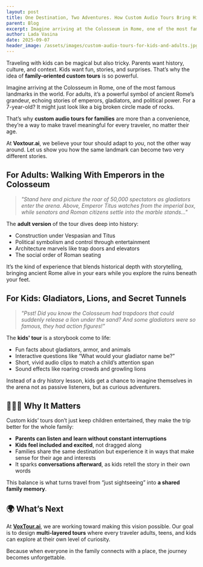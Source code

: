 ```yaml
---
layout: post
title: One Destination, Two Adventures. How Custom Audio Tours Bring History to Life for All Ages
parent: Blog
excerpt: Imagine arriving at the Colosseum in Rome, one of the most famous landmarks in the world. For adults, it’s a powerful symbol of ancient Rome’s grandeur, echoing stories of emperors, gladiators, and political power. For a 7-year-old? It might just look like a big broken circle made of rocks.
author: Lada Vasina
date: 2025-09-07
header_image: /assets/images/custom-audio-tours-for-kids-and-adults.jpg
---
```

Traveling with kids can be magical but also tricky. Parents want history, culture, and context. Kids want fun, stories, and surprises. That’s why the idea of **family-oriented custom tours** is so powerful.

Imagine arriving at the Colosseum in Rome, one of the most famous landmarks in the world. For adults, it’s a powerful symbol of ancient Rome’s grandeur, echoing stories of emperors, gladiators, and political power. For a 7-year-old? It might just look like a big broken circle made of rocks.

That’s why **custom audio tours for families** are more than a convenience, they’re a way to make travel meaningful for every traveler, no matter their age.

At **Voxtour.ai**, we believe your tour should adapt to *you*, not the other way around. Let us show you how the same landmark can become two very different stories.


## For Adults: Walking With Emperors in the Colosseum

> _"Stand here and picture the roar of 50,000 spectators as gladiators enter the arena. Above, Emperor Titus watches from the imperial box, while senators and Roman citizens settle into the marble stands..."_

The **adult version** of the tour dives deep into history:
- Construction under Vespasian and Titus
- Political symbolism and control through entertainment
- Architecture marvels like trap doors and elevators
- The social order of Roman seating

It’s the kind of experience that blends historical depth with storytelling, bringing ancient Rome alive in your ears while you explore the ruins beneath your feet.

## For Kids: Gladiators, Lions, and Secret Tunnels

> _"Psst! Did you know the Colosseum had trapdoors that could suddenly release a lion under the sand? And some gladiators were so famous, they had action figures!"_

The **kids' tour** is a storybook come to life:
- Fun facts about gladiators, armor, and animals
- Interactive questions like “What would your gladiator name be?”
- Short, vivid audio clips to match a child’s attention span
- Sound effects like roaring crowds and growling lions

Instead of a dry history lesson, kids get a chance to imagine themselves in the arena not as passive listeners, but as curious adventurers.


## 👨‍👩‍👧 Why It Matters

Custom kids’ tours don’t just keep children entertained, they make the trip better for the whole family:
- **Parents can listen and learn without constant interruptions**
- **Kids feel included and excited**, not dragged along
- Families share the same destination but experience it in ways that make sense for their age and interests
- It sparks **conversations afterward**, as kids retell the story in their own words

This balance is what turns travel from “just sightseeing” into **a shared family memory**.


## 🌍 What’s Next

At **[VoxTour.ai](https://voxtour.ai)**, we are working toward making this vision possible. Our goal is to design **multi-layered tours** where every traveler adults, teens, and kids can explore at their own level of curiosity.

Because when everyone in the family connects with a place, the journey becomes unforgettable.
